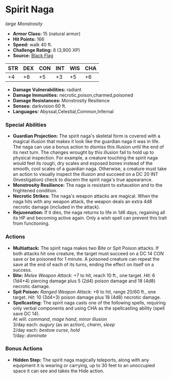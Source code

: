 # Spirit Naga

*large* *Monstrosity*

- **Armor Class:** 15 (natural armor)
- **Hit Points:** 166 
- **Speed:** walk 40 ft.
- **Challenge Rating:** 8 (3,900 XP)
- **Source:** [Black Flag](https://koboldpress.com/kpstore/product/tovrpg-pg-mv/)

| STR | DEX | CON | INT | WIS | CHA |
| --- | --- | --- | --- | --- | --- |
| +4 | +6 | +5 | +3 | +5 | +6 |

- **Damage Vulnerabilities:** radiant
- **Damage Immunities:** necrotic,poison,charmed,poisoned
- **Damage Resistances:** Monstrosity Resilience
- **Senses:** darkvision 60 ft.
- **Languages:** Abyssal,Celestial,Common,Infernal

### Special Abilities

- **Guardian Projection:** The spirit naga's skeletal form is covered with a magical illusion that makes it look like the guardian naga it was in life. The naga can use a bonus action to dismiss this illusion until the end of its next turn. The changes wrought by this illusion fail to hold up to physical inspection. For example, a creature touching the spirit naga would feel its rough, dry scales and exposed bones instead of the smooth, cool scales of a guardian naga. Otherwise, a creature must take an action to visually inspect the illusion and succeed on a DC 20 INT (Investigation) check to discern the spirit naga's true appearance.
- **Monstrosity Resilience:** The naga is resistant to exhaustion and to the frightened condition.
- **Necrotic Strikes:** The naga's weapon attacks are magical. When the naga hits with any weapon attack, the weapon deals an extra 4d8 necrotic damage (included in the attack).
- **Rejuvenation:** If it dies, the naga returns to life in 1d6 days, regaining all its HP and becoming active again. Only a wish spell can prevent this trait from functioning.

### Actions

- **Multiattack:** The spirit naga makes two Bite or Spit Poison attacks. If both attacks hit one creature, the target must succeed on a DC 14 CON save or be poisoned for 1 minute. A poisoned creature can repeat the save at the end of each of its turns, ending the effect on itself on a success.
- **Bite:** _Melee Weapon Attack:_ +7 to hit, reach 10 ft., one target. _Hit:_ 6 (1d4+4) piercing damage plus 5 (2d4) poison damage and 18 (4d8) necrotic damage.
- **Spit Poison:** _Ranged Weapon Attack:_ +6 to hit, range 20/60 ft., one target. _Hit:_ 10 (3d4+3) poison damage plus 18 (4d8) necrotic damage.
- **Spellcasting:** The spirit naga casts one of the following spells, requiring only verbal components and using CHA as the spellcasting ability (spell save DC 14).<br>At will: _command_, _mage hand_, _minor illusion_<br>3/day each: _augury_ (as an action), _charm_, _sleep_<br>2/day each: _bestow curse_, _hold_<br>1/day: _dominate_

### Bonus Actions

- **Hidden Step:** The spirit naga magically teleports, along with any equipment it is wearing or carrying, up to 30 feet to an unoccupied space it can see and takes the Hide action.
